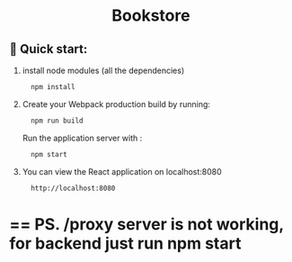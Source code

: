 <h1 align="center">
Bookstore
</h1>

## 🚀 Quick start:

1.  install node modules (all the dependencies)

    ```sh
      npm install
    ```
    
2. Create your Webpack production build by running:

    ```sh
      npm run build
    ```
    
    Run the application server with :
     ```sh
       npm start
    ```
    
    
3. You can view the React application on localhost:8080

    ```sh
      http://localhost:8080
    ```

== 
PS. /proxy server is not working, for backend just run npm start
==
